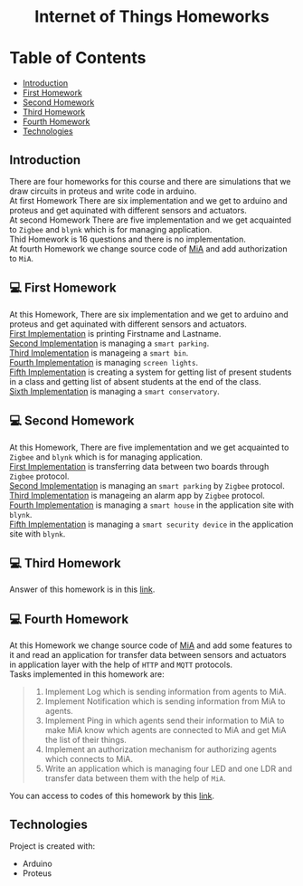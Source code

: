 # <p align="center">Internet of Things Homeworks</p>

# Table of Contents
- [Introduction](https://github.com/mohammadtavakoli78/Internet-of-Things#introduction)
- [First Homework](https://github.com/mohammadtavakoli78/Internet-of-Things#-First-Homework)
- [Second Homework](https://github.com/mohammadtavakoli78/Internet-of-Things#-Second-Homework)
- [Third Homework](https://github.com/mohammadtavakoli78/Internet-of-Things#-Third-Homework)
- [Fourth Homework](https://github.com/mohammadtavakoli78/Internet-of-Things#-Fourth-Homework)
- [Technologies](https://github.com/mohammadtavakoli78/Internet-of-Things#technologies)

## Introduction
There are four homeworks for this course and there are simulations that we draw circuits in proteus and write code in arduino.<br>
At first Homework There are six implementation and we get to arduino and proteus and get aquinated with different sensors and actuators.<br>
At second Homework There are five implementation and we get acquainted to ```Zigbee``` and ```blynk``` which is for managing application.<br>
Thid Homework is 16 questions and there is no implementation.<br>
At fourth Homework we change source code of [MiA](https://github.com/I1820/mia) and add authorization to ```MiA```.<br>

## 💻 First Homework
At this Homework, There are six implementation and we get to arduino and proteus and get aquinated with different sensors and actuators.<br>
[First Implementation](https://github.com/mohammadtavakoli78/Internet-of-Things/tree/master/HW1/06.%20Hello%20World) is printing Firstname and Lastname.<br>
[Second Implementation](https://github.com/mohammadtavakoli78/Internet-of-Things/tree/master/HW1/07.%20smart%20parking) is managing a ```smart parking```.<br>
[Third Implementation](https://github.com/mohammadtavakoli78/Internet-of-Things/tree/master/HW1/08.%20smart%20bin) is manageing a ```smart bin```.<br>
[Fourth Implementation](https://github.com/mohammadtavakoli78/Internet-of-Things/tree/master/HW1/09.%20screen%20light) is managing ```screen lights```.<br>
[Fifth Implementation](https://github.com/mohammadtavakoli78/Internet-of-Things/tree/master/HW1/10.%20attendance%20system) is creating a system for getting list of present students in a class and getting list of absent students at the end of the class.<br>
[Sixth Implementation](https://github.com/mohammadtavakoli78/Internet-of-Things/tree/master/HW1/11.%20smart%20greenhouse) is managing a ```smart conservatory```.<br>

## 💻 Second Homework
At this Homework, There are five implementation and we get acquainted to ```Zigbee``` and ```blynk``` which is for managing application.<br>
[First Implementation](https://github.com/mohammadtavakoli78/Internet-of-Things/tree/master/HW2/06.%20Hello_Zigbee) is transferring data between two boards through ```Zigbee``` protocol.<br>
[Second Implementation](https://github.com/mohammadtavakoli78/Internet-of-Things/tree/master/HW2/07.%20Parking_door) is managing an ```smart parking``` by ```Zigbee``` protocol.<br>
[Third Implementation](https://github.com/mohammadtavakoli78/Internet-of-Things/tree/master/HW2/08.%20Alarm) is manageing an alarm app by ```Zigbee``` protocol.<br>
[Fourth Implementation](https://github.com/mohammadtavakoli78/Internet-of-Things/tree/master/HW2/09.%20Smart_home) is managing a ```smart house``` in the application site with ```blynk```.<br>
[Fifth Implementation](https://github.com/mohammadtavakoli78/Internet-of-Things/tree/master/HW2/10.%20Security_system) is managing a ```smart security device``` in the application site with ```blynk```.<br>

## 💻 Third Homework
Answer of this homework is in this [link](https://github.com/mohammadtavakoli78/Internet-of-Things/blob/master/HW3/HW3_9731014.pdf).

## 💻 Fourth Homework
At this Homework we change source code of [MiA](https://github.com/I1820/mia) and add some features to it and read an application for transfer data between sensors and actuators in application layer with the help of ```HTTP``` and ```MQTT``` protocols.<br>
Tasks implemented in this homework are:
> 1.  Implement Log which is sending information from agents to MiA.
> 2.  Implement Notification which is sending information from MiA to agents.
> 3.  Implement Ping in which agents send their information to MiA to make MiA know which agents are connected to MiA and get MiA the list of their things.
> 4.  Implement an authorization mechanism for authorizing agents which connects to MiA.
> 5.  Write an application which is managing four LED and one LDR and transfer data between them with the help of ```MiA```.<br>

You can access to codes of this homework by this [link](https://github.com/mohammadtavakoli78/Internet-of-Things/tree/master/HW4).

## Technologies
Project is created with:
* Arduino
* Proteus
